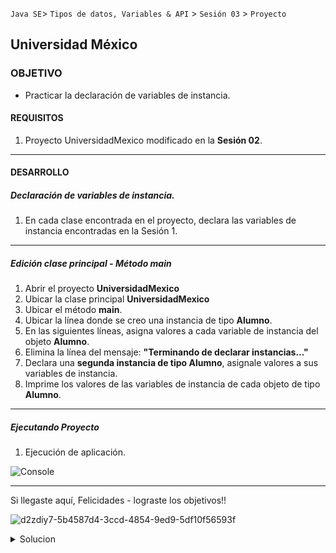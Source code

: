 `Java SE`> `Tipos de datos, Variables & API` > `Sesión 03` > `Proyecto`

## Universidad México

### OBJETIVO

- Practicar la declaración de variables de instancia.

#### REQUISITOS

1. Proyecto UniversidadMexico modificado en la <b>Sesión 02</b>.

<hr>

#### DESARROLLO

##### Declaración de variables de instancia.

1. En cada clase encontrada en el proyecto, declara las variables de instancia encontradas en la Sesión 1.

<hr>

##### Edición clase principal - Método main

1. Abrir el proyecto <b>UniversidadMexico</b>
2. Ubicar la clase principal <b>UniversidadMexico</b>
3. Ubicar el método <b>main</b>.
5. Ubicar la línea donde se creo una instancia de tipo <b>Alumno</b>. 
6. En las siguientes líneas, asigna valores a cada variable de instancia del objeto <b>Alumno</b>.
7. Elimina la línea del mensaje: <b>"Terminando de declarar instancias..."</b>
8. Declara una <b>segunda instancia de tipo Alumno</b>, asignale valores a sus variables de instancia.
9. Imprime los valores de las variables de instancia de cada objeto de tipo <b>Alumno</b>.

<hr>

##### Ejecutando Proyecto

1. Ejecución de aplicación. 
   
 ![Console](https://user-images.githubusercontent.com/56565204/67447761-8ab05b80-f5da-11e9-94b7-5ba720ec736c.png)

<hr>

Si llegaste aquí, Felicidades - lograste los objetivos!!

![d2zdiy7-5b4587d4-3ccd-4854-9ed9-5df10f56593f](https://user-images.githubusercontent.com/56565204/67228451-e625f200-f3fe-11e9-99ce-ad733b945ebd.png)

<details>
	<summary>Solucion</summary>
	<p> 1. Declarar las variables de instancia de cada clase en el proyecto <b>UniversidadMexico</b>. </p>
	<p> 2. En la clase principal asignarle valores a las variables de instancia del objeto de tipo <b>Alumno</b> previamente declarado. </p>
	<p> 3. Declara una <b>segunda instancia de tipo Alumno</b>, asigna valores a sus variables de instancia.</p>
	<p> 3. Eliminación del mensaje: <b>"Terminando de declarar instancias..."</b> </p>
	<p> 4. Impresión de las variables de instancia de cada objeto de tipo <b>Alumno</b>. </p>
	<p> 6. Ejecutar proyecto. </p>
</details> 
